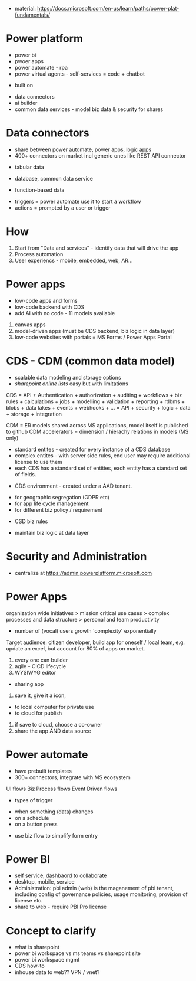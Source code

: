 * material: https://docs.microsoft.com/en-us/learn/paths/power-plat-fundamentals/

# Power platform
- power bi
- pwoer apps
- power automate - rpa
- power virtual agents - self-services = code + chatbot

* built on
 - data connectors
 - ai builder
 - common data services - model biz data & security for shares


# Data connectors

* share between power automate, power apps, logic apps
 * 400+ connectors on market incl generic ones like REST API connector
 
- tabular data
 * database, common data service
- function-based data
 
* triggers = power automate use it to start a workflow
* actions = prompted by a user or trigger 

# How
1. Start from "Data and services" - identify data that will drive the app
1. Process automation
1. User experiencs - mobile, embedded, web, AR...

# Power apps
* low-code apps and forms
* low-code backend with CDS
* add AI with no code - 11 models available

1. canvas apps
1. model-driven apps (must be CDS backend, biz logic in data layer)
1. low-code websites with portals = MS Forms / Power Apps Portal



# CDS - CDM (common data model)
- scalable data modeling and storage options
- *sharepoint online lists* easy but with limitations 

CDS = API + Authentication + authorization + auditing + workflows + biz rules + calculations + jobs + modelling + validation + reporting + rdbms + blobs + data lakes + events + webhooks + ...
    = API + security + logic + data + storage + integration

CDM = ER models shared across MS applications, model itself is published to github
CDM accelerators = dimension / hierachy relations in models (MS only)

- standard entites - created for every instance of a CDS database
- complex entites - with server side rules, end user may require additional license to use them
- each CDS has a standard set of entities, each entity has a standard set of fields.

* CDS environment - created under a AAD tenant. 
 - for geographic segregation (GDPR etc)
 - for app life cycle management
 - for different biz policy / requirement

* CSD biz rules
 - maintain biz logic at data layer

# Security and Administration
* centralize at https://admin.powerplatform.microsoft.com


# Power Apps

organization wide initiatives > mission critical use cases > complex processes and data structure > personal and team productivity
* number of (vocal) users growth 'complexity' exponentially

Target audience: citizen developer, build app for oneself / local team, e.g. update an excel, but account for 80% of apps on market.

1. every one can builder
1. agile - CICD lifecycle
1. WYSIWYG editor

- sharing app
 1. save it, give it a icon, 
   * to local computer for private use
   * to cloud for publish
 1. if save to cloud, choose a co-owner
 1. share the app AND data source
 
# Power automate

* have prebuilt templates
* 300+ connectors, integrate with MS ecosystem

UI flows
Biz Process flows
Event Driven flows

* types of trigger
 - when something (data) changes
 - on a schedule
 - on a button press

* use biz flow to simplify form entry


# Power BI

* self service, dashbaord to collaborate
* desktop, mobile, service
* Administration: pbi admin (web) is the maganement of pbi tenant, including config of governance policies, usage monitoring, provision of license etc.
* share to web - require PBI Pro license



# Concept to clarify

* what is sharepoint 
* power bi workspace vs ms teams vs sharepoint site
* power bi workspace mgmt
* CDS how-to
* inhouse data to web?? VPN / vnet?

